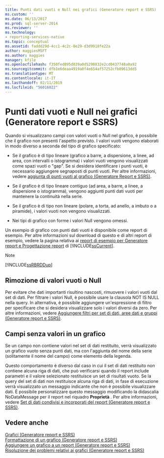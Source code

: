 ```yaml
---
title: Punti dati vuoti e Null nei grafici (Generatore report e SSRS) | Microsoft Docs
ms.custom: ''
ms.date: 06/13/2017
ms.prod: sql-server-2014
ms.reviewer: ''
ms.technology:
- reporting-services-native
ms.topic: conceptual
ms.assetid: faddd29d-4cc1-4c2c-8e29-d3d9918fe22a
author: maggiesMSFT
ms.author: maggies
manager: kfile
ms.openlocfilehash: f350fed895d039a0d5298832e2cd0437748a0a92
ms.sourcegitcommit: dfb1e6deaa4919a0f4e654af57252cfb09613dd5
ms.translationtype: MT
ms.contentlocale: it-IT
ms.lasthandoff: 02/11/2019
ms.locfileid: "56016022"
---
```

# <a name="empty-and-null-data-points-in-charts-report-builder-and-ssrs"></a>Punti dati vuoti e Null nei grafici (Generatore report e SSRS)
  Quando si visualizzano campi con valori vuoti o Null nel grafico, è possibile che il grafico non presenti l'aspetto previsto. I valori vuoti vengono elaborati in modo diverso a seconda del tipo di grafico specificato:  
  
-   Se il grafico è di tipo lineare (grafico a barre, a dispersione, a linee, ad area, con intervalli o istogramma) i valori vuoti vengono visualizzati come spazi vuoti o "gap". Se si desidera identificare i punti vuoti, è necessario aggiungere segnaposti di punti vuoti. Per altre informazioni, vedere [aggiunta di punti vuoti al grafico &#40;Generatore Report e SSRS&#41;](add-empty-points-to-a-chart-report-builder-and-ssrs.md).  
  
-   Se il grafico è di tipo lineare contiguo (ad area, a barre, a linee, a dispersione o istogramma), vengono aggiunti punti dati vuoti per mantenere la continuità nella serie.  
  
-   Se il grafico è di tipo non lineare (polare, a torta, ad anello, a imbuto o a piramide), i valori vuoti non vengono visualizzati.  
  
-   Nei tipi di grafico con forme i valori Null vengono omessi.  
  
 Un esempio di grafico con punti dati vuoti è disponibile come report di esempio. Per altre informazioni sul download di questo e di altri report di esempio, vedere la pagina relativa ai [report di esempio per Generatore report e Progettazione report](https://go.microsoft.com/fwlink/?LinkId=198283) di [!INCLUDE[ssCurrent](../../includes/sscurrent-md.md)].  
  
> [!NOTE]  
>  [!INCLUDE[ssRBRDDup](../../includes/ssrbrddup-md.md)]  
  
## <a name="removing-empty-or-null-values"></a>Rimozione di valori vuoti o Null  
 Per evitare che dati importanti risultino nascosti, rimuovere i valori vuoti dal set di dati. Per filtrare i valori Null, è possibile usare la clausola NOT IS NULL nella query. In alternativa, è possibile aggiungere un'espressione di filtro per specificare che si desidera visualizzare solo i valori diversi da zero. Per altre informazioni, vedere [Aggiungere filtri per set di dati, aree dati e gruppi &#40;Generatore report e SSRS&#41;](add-dataset-filters-data-region-filters-and-group-filters.md).  
  
## <a name="fields-with-no-values-in-a-chart"></a>Campi senza valori in un grafico  
 Se un campo non contiene valori nel set di dati restituito, verrà visualizzato un grafico vuoto senza punti dati, ma con l'aggiunta del nome della serie (solitamente il nome del campo) come elemento della legenda.  
  
 Questo comportamento è diverso dal caso in cui il set di dati restituito non contiene alcuna riga di dati, che può verificarsi quando il report include parametri e il valore selezionato restituisce un set di risultati vuoto. Se la query del set di dati non restituisce alcuna riga di dati, in fase di esecuzione verrà visualizzato un messaggio indicante che non è possibile visualizzare dati. È possibile personalizzare questo messaggio modificando la didascalia NoDataMessage per il report nel riquadro **Proprietà** . Per altre informazioni, vedere [Set di dati condivisi e incorporati del report &#40;Generatore report e SSRS&#41;](../report-data/report-embedded-datasets-and-shared-datasets-report-builder-and-ssrs.md).  
  
## <a name="see-also"></a>Vedere anche  
 [Grafici &#40;Generatore report e SSRS&#41;](charts-report-builder-and-ssrs.md)   
 [Formattazione di un grafico &#40;Generatore report e SSRS&#41;](formatting-a-chart-report-builder-and-ssrs.md)   
 [Aggiungere un grafico a un report &#40;Generatore report e SSRS&#41;](add-a-chart-to-a-report-report-builder-and-ssrs.md)   
 [Risoluzione dei problemi relativi ai grafici &#40;Generatore report e SSRS&#41;](troubleshoot-charts-report-builder-and-ssrs.md)  
  
  
